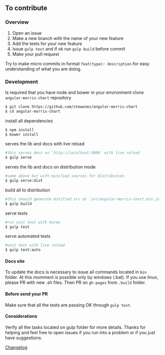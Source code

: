 ## To contribute

### Overview

1. Open an issue
2. Make a new branch with the name of your new feature
3. Add the tests for your new feature
4. Issue `gulp test` and if ok run `gulp build` before commit
5. Make your pull request

Try to make micro commits in format `feat(type): description` for easy understanding of what you are doing.

### Development

Is required that you have node and bower in your environment
clone `angular-morris-chart` repository

```sh
$ git clone https://github.com/stewones/angular-morris-chart
$ cd angular-morris-chart
```

install all dependencies
```sh
$ npm install
$ bower install
```

serves the lib and docs with live reload
```sh
#this serves docs on `http://localhost:3000` with live reload
$ gulp serve
```

serves the lib and docs on distribution mode
```sh
#same above but with minified sources for distribution
$ gulp serve:dist
```

build all to distribution
```sh
#this should generate minified src at `src/angular-morris-chart.min.js`, and docs on `dist/doc` folder.
$ gulp build
```

serve tests
```sh
#run unit test with karma
$ gulp test
```

serve automated tests
```sh
#unit test with live reload
$ gulp test:auto
```


#### Docs site
To update the docs is necessary to issue all commands located in `bin` folder. At this momment is possible only by windows (.bat). If you use linux, please PR with new .sh files. 
Then PR on `gh-pages` from `.build` folder.

#### Before send your PR
Make sure that all the tests are passing OK through `gulp test`.

#### Considerations
Verify all the tasks located on gulp folder for more details.
Thanks for helping and feel free to open issues if you run into a problem or if you just have suggestions.


[Changelog](https://github.com/stewones/angular-morris-chart/releases)
